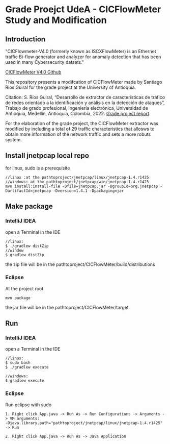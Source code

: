 # Grade Proejct UdeA - CICFlowMeter Study and Modification

## Introduction

"CICFlowmeter-V4.0 (formerly known as ISCXFlowMeter) is an Ethernet traffic Bi-flow generator and analyzer for anomaly detection that has been used in many Cybersecurity datsets." 

<a href="https://github.com/ahlashkari/CICFlowMeter" target="_blank">CICFlowMeter V4.0 Github<a/>

This repository presents a modifcation of CICFlowMeter made by Santiago Rios Guiral for the grade project at the University of Antioquia.
  
Citation: S. Ríos Guiral, “Desarrollo de extractor de características de tráfico de redes orientado a la identificación y análisis en la detección de ataques”, Trabajo de grado profesional, ingeniería electrónica, Universidad de Antioquia, Medellín, Antioquia, Colombia, 2022. <a href="http://bibliotecadigital.udea.edu.co/handle/10495/26164" target="_blank">Grade project report<a/>.

For the elaboration of the grade project, the CICFlowMeter extractor was modified by including a total of 29 traffic characteristics that allosws to obtain more information of the network traffic and sets a more robuts system.
  
  
## Install jnetpcap local repo

for linux, sudo is a prerequisite
```
//linux :at the pathtoproject/jnetpcap/linux/jnetpcap-1.4.r1425
//windows: at the pathtoproject/jnetpcap/win/jnetpcap-1.4.r1425
mvn install:install-file -Dfile=jnetpcap.jar -DgroupId=org.jnetpcap -DartifactId=jnetpcap -Dversion=1.4.1 -Dpackaging=jar
```

## Make package

### IntelliJ IDEA
open a Terminal in the IDE
```
//linux:
$ ./gradlew distZip
//window
$ gradlew distZip
```
the zip file will be in the pathtoproject/CICFlowMeter/build/distributions

### Eclipse
At the project root
```
mvn package
```
the jar file will be in the pathtoproject/CICFlowMeter/target

  
## Run
### IntelliJ IDEA
open a Terminal in the IDE
```
//linux:
$ sudo bash
$ ./gradlew execute

//windows:
$ gradlew execute
```
### Eclipse

Run eclipse with sudo
```
1. Right click App.java -> Run As -> Run Configurations -> Arguments -> VM arguments:
-Djava.library.path="pathtoproject/jnetpcap/linux/jnetpcap-1.4.r1425"  -> Run

2. Right click App.java -> Run As -> Java Application

```
